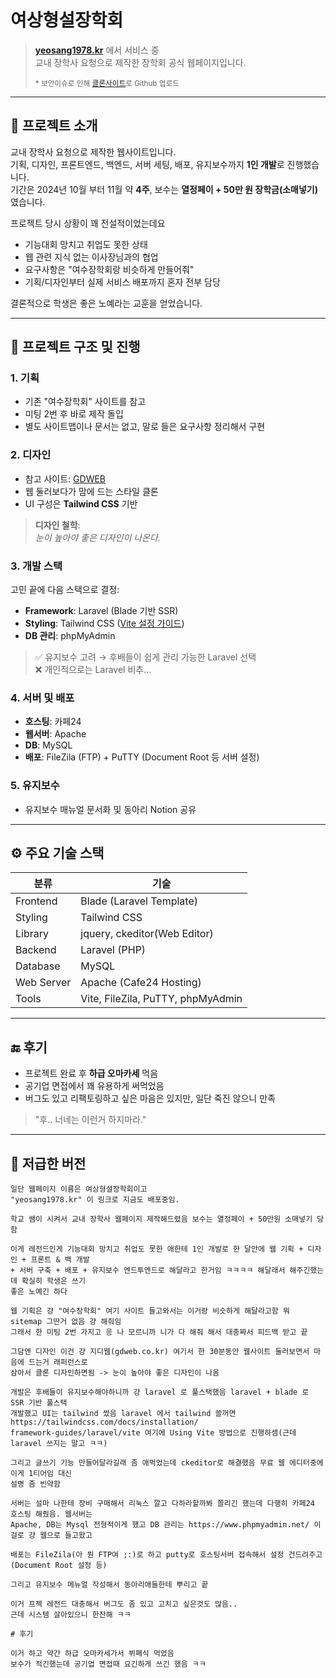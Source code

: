 # 여상형설장학회

> [**yeosang1978.kr**](http://yeosang1978.kr) 에서 서비스 중  
> 교내 장학사 요청으로 제작한 장학회 공식 웹페이지입니다.
>
> <small>\* 보안이슈로 인해 [클론사이트](https://taeu0818.github.io/yeosang1978)로 Github 업로드</small>

---

## 📌 프로젝트 소개

교내 장학사 요청으로 제작한 웹사이트입니다.  
기획, 디자인, 프론트엔드, 백엔드, 서버 세팅, 배포, 유지보수까지 **1인 개발**로 진행했습니다.  
기간은 2024년 10월 부터 11월 약 **4주**, 보수는 **열정페이 + 50만 원 장학금(소매넣기)** 였습니다.

프로젝트 당시 상황이 꽤 전설적이었는데요 

- 기능대회 망치고 취업도 못한 상태
- 웹 관련 지식 없는 이사장님과의 협업
- 요구사항은 "여수장학회랑 비슷하게 만들어줘"
- 기획/디자인부터 실제 서비스 배포까지 혼자 전부 담당

결론적으로 학생은 좋은 노예라는 교훈을 얻었습니다.

---

## 🧩 프로젝트 구조 및 진행

### 1. 기획
- 기존 "여수장학회" 사이트를 참고
- 미팅 2번 후 바로 제작 돌입
- 별도 사이트맵이나 문서는 없고, 말로 들은 요구사항 정리해서 구현

### 2. 디자인
- 참고 사이트: [GDWEB](https://gdweb.co.kr)
- 웹 둘러보다가 맘에 드는 스타일 클론
- UI 구성은 **Tailwind CSS** 기반

> **디자인 철학**:  
> _눈이 높아야 좋은 디자인이 나온다._

### 3. 개발 스택

고민 끝에 다음 스택으로 결정:

- **Framework**: Laravel (Blade 기반 SSR)
- **Styling**: Tailwind CSS ([Vite 설정 가이드](https://tailwindcss.com/docs/installation/framework-guides/laravel/vite))
- **DB 관리**: phpMyAdmin

> ✅ 유지보수 고려 → 후배들이 쉽게 관리 가능한 Laravel 선택  
> ❌ 개인적으로는 Laravel 비추... 

### 4. 서버 및 배포

- **호스팅**: 카페24 
- **웹서버**: Apache  
- **DB**: MySQL  
- **배포**: FileZila (FTP) + PuTTY (Document Root 등 서버 설정)

### 5. 유지보수

- 유지보수 매뉴얼 문서화 및 동아리 Notion 공유

---

## ⚙️ 주요 기술 스택

| 분류        | 기술                     |
|-------------|--------------------------|
| Frontend    | Blade (Laravel Template) |
| Styling     | Tailwind CSS             |
| Library     | jquery, ckeditor(Web Editor)|
| Backend     | Laravel (PHP)            |
| Database    | MySQL                    |
| Web Server  | Apache (Cafe24 Hosting)  |
| Tools       | Vite, FileZila, PuTTY, phpMyAdmin |

---

## 🔚 후기

- 프로젝트 완료 후 **하급 오마카세** 먹음
- 공기업 면접에서 꽤 유용하게 써먹었음
- 버그도 있고 리팩토링하고 싶은 마음은 있지만, 일단 죽진 않으니 만족


> "후.. 너네는 이런거 하지마라."  

---

## 🥵 저급한 버전
```
일단 웹페이지 이름은 여상형설장학회이고
"yeosang1978.kr" 이 링크로 지금도 배포중임.

학교 쌤이 시켜서 교내 장학사 웹페이지 제작해드렸음 보수는 열정페이 + 50만원 소매넣기 당함

이게 레전드인게 기능대회 망치고 취업도 못한 애한테 1인 개발로 한 달안에 웹 기획 + 디자인 + 프론트 & 백 개발
+ 서버 구축 + 배포 + 유지보수 엔드투엔드로 해달라고 한거임 ㅋㅋㅋㅋ 해달래서 해주긴했는데 확실히 학생은 쓰기
좋은 노예긴 하다

웹 기획은 걍 "여수장학회" 여기 사이트 들고와서는 이거랑 비슷하게 해달라고함 뭐 sitemap 그딴거 없음 걍 해줘임
그래서 한 미팅 2번 가지고 응 나 모르니까 니가 다 해줘 해서 대충짜서 피드백 받고 끝

그담엔 디자인 이건 걍 지디웹(gdweb.co.kr) 여기서 한 30분동안 웹사이트 둘러보면서 마음에 드는거 래퍼런스로
삼아서 클론 디자인하면됨 -> 눈이 높아야 좋은 디자인이 나옴 

개발은 후배들이 유지보수해야하니까 걍 laravel 로 풀스택했음 laravel + blade 로 SSR 기반 풀스택 
개발했고 UI는 tailwind 썼음 laravel 에서 tailwind 쓸꺼면 https://tailwindcss.com/docs/installation/
framework-guides/laravel/vite 여기에 Using Vite 방법으로 진행하셈(근데 laravel 쓰지는 말고 ㅋㅋ) 

그리고 글쓰기 기능 만들어달라길래 좀 애먹었는데 ckeditor로 해결했음 무료 웹 에디터중에 이게 1티어임 대신 
설명 좀 빈약함

서버는 설마 나한테 장비 구매해서 리눅스 깔고 다하라할까봐 쫄리긴 했는데 다행히 카페24 호스팅 해줬음. 웹서버는 
Apache, DB는 Mysql 전형적이게 했고 DB 관리는 https://www.phpmyadmin.net/ 이걸로 걍 웹으로 들고왔고 

배포는 FileZila(아 뭔 FTP여 ;:)로 하고 putty로 호스팅서버 접속해서 설정 건드려주고(Document Root 설정 등)

그리고 유지보수 메뉴얼 작성해서 동아리애들한테 뿌리고 끝

이거 프젝 레전드 대충해서 버그도 좀 있고 고치고 싶은것도 많음..
근데 시스템 살아있으니 한잔해 ㅋㅋ

# 후기

이거 하고 약간 하급 오마카세가서 뷔폐식 먹었음 
보수가 적긴했는데 공기업 면접때 요긴하게 쓰긴 했음 ㅋㅋ
```


